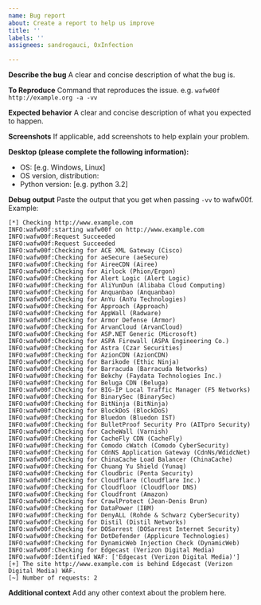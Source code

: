 ```yaml
---
name: Bug report
about: Create a report to help us improve
title: ''
labels: ''
assignees: sandrogauci, 0xInfection

---
```


**Describe the bug**
A clear and concise description of what the bug is.

**To Reproduce**
Command that reproduces the issue. e.g. `wafw00f http://example.org -a -vv`

**Expected behavior**
A clear and concise description of what you expected to happen.

**Screenshots**
If applicable, add screenshots to help explain your problem.

**Desktop (please complete the following information):**
 - OS: [e.g. Windows, Linux]
 - OS version, distribution: 
 - Python version: [e.g. python 3.2]

**Debug output**
Paste the output that you get when passing `-vv` to wafw00f. Example:

```
[*] Checking http://www.example.com
INFO:wafw00f:starting wafw00f on http://www.example.com
INFO:wafw00f:Request Succeeded
INFO:wafw00f:Request Succeeded
INFO:wafw00f:Checking for ACE XML Gateway (Cisco)
INFO:wafw00f:Checking for aeSecure (aeSecure)
INFO:wafw00f:Checking for AireeCDN (Airee)
INFO:wafw00f:Checking for Airlock (Phion/Ergon)
INFO:wafw00f:Checking for Alert Logic (Alert Logic)
INFO:wafw00f:Checking for AliYunDun (Alibaba Cloud Computing)
INFO:wafw00f:Checking for Anquanbao (Anquanbao)
INFO:wafw00f:Checking for AnYu (AnYu Technologies)
INFO:wafw00f:Checking for Approach (Approach)
INFO:wafw00f:Checking for AppWall (Radware)
INFO:wafw00f:Checking for Armor Defense (Armor)
INFO:wafw00f:Checking for ArvanCloud (ArvanCloud)
INFO:wafw00f:Checking for ASP.NET Generic (Microsoft)
INFO:wafw00f:Checking for ASPA Firewall (ASPA Engineering Co.)
INFO:wafw00f:Checking for Astra (Czar Securities)
INFO:wafw00f:Checking for AzionCDN (AzionCDN)
INFO:wafw00f:Checking for Barikode (Ethic Ninja)
INFO:wafw00f:Checking for Barracuda (Barracuda Networks)
INFO:wafw00f:Checking for Bekchy (Faydata Technologies Inc.)
INFO:wafw00f:Checking for Beluga CDN (Beluga)
INFO:wafw00f:Checking for BIG-IP Local Traffic Manager (F5 Networks)
INFO:wafw00f:Checking for BinarySec (BinarySec)
INFO:wafw00f:Checking for BitNinja (BitNinja)
INFO:wafw00f:Checking for BlockDoS (BlockDoS)
INFO:wafw00f:Checking for Bluedon (Bluedon IST)
INFO:wafw00f:Checking for BulletProof Security Pro (AITpro Security)
INFO:wafw00f:Checking for CacheWall (Varnish)
INFO:wafw00f:Checking for CacheFly CDN (CacheFly)
INFO:wafw00f:Checking for Comodo cWatch (Comodo CyberSecurity)
INFO:wafw00f:Checking for CdnNS Application Gateway (CdnNs/WdidcNet)
INFO:wafw00f:Checking for ChinaCache Load Balancer (ChinaCache)
INFO:wafw00f:Checking for Chuang Yu Shield (Yunaq)
INFO:wafw00f:Checking for Cloudbric (Penta Security)
INFO:wafw00f:Checking for Cloudflare (Cloudflare Inc.)
INFO:wafw00f:Checking for Cloudfloor (Cloudfloor DNS)
INFO:wafw00f:Checking for Cloudfront (Amazon)
INFO:wafw00f:Checking for CrawlProtect (Jean-Denis Brun)
INFO:wafw00f:Checking for DataPower (IBM)
INFO:wafw00f:Checking for DenyALL (Rohde & Schwarz CyberSecurity)
INFO:wafw00f:Checking for Distil (Distil Networks)
INFO:wafw00f:Checking for DOSarrest (DOSarrest Internet Security)
INFO:wafw00f:Checking for DotDefender (Applicure Technologies)
INFO:wafw00f:Checking for DynamicWeb Injection Check (DynamicWeb)
INFO:wafw00f:Checking for Edgecast (Verizon Digital Media)
INFO:wafw00f:Identified WAF: ['Edgecast (Verizon Digital Media)']
[+] The site http://www.example.com is behind Edgecast (Verizon Digital Media) WAF.
[~] Number of requests: 2
```

**Additional context**
Add any other context about the problem here.
